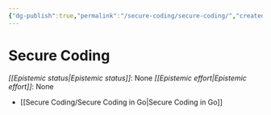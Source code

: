 ```yaml
---
{"dg-publish":true,"permalink":"/secure-coding/secure-coding/","created":"2023-04-05T16:54:06.653-05:00","updated":"2023-04-05T16:58:09.243-05:00"}
---
```



# Secure Coding

_[[Epistemic status\|Epistemic status]]_: None
_[[Epistemic effort\|Epistemic effort]]_: None


- [[Secure Coding/Secure Coding in Go\|Secure Coding in Go]]



